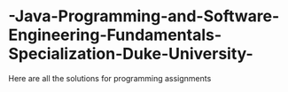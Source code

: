 # -Java-Programming-and-Software-Engineering-Fundamentals-Specialization-Duke-University-
Here are all the solutions for  programming assignments 
